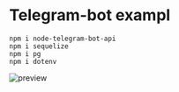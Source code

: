 # Telegram-bot exampl

```
npm i node-telegram-bot-api
npm i sequelize
npm i pg
npm i dotenv
```
<image src="preview.jpg" alt="preview">
